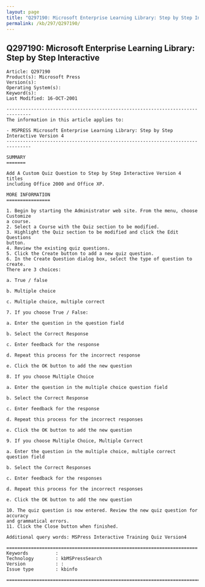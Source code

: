 ```yaml
---
layout: page
title: "Q297190: Microsoft Enterprise Learning Library: Step by Step Interactive"
permalink: /kb/297/Q297190/
---
```


## Q297190: Microsoft Enterprise Learning Library: Step by Step Interactive

	Article: Q297190
	Product(s): Microsoft Press
	Version(s): 
	Operating System(s): 
	Keyword(s): 
	Last Modified: 16-OCT-2001
	
	-------------------------------------------------------------------------------
	The information in this article applies to:
	
	- MSPRESS Microsoft Enterprise Learning Library: Step by Step Interactive Version 4 
	-------------------------------------------------------------------------------
	
	SUMMARY
	=======
	
	Add A Custom Quiz Question to Step by Step Interactive Version 4 titles
	including Office 2000 and Office XP.
	
	MORE INFORMATION
	================
	
	1. Begin by starting the Administrator web site. From the menu, choose Customize
	a course.
	2. Select a Course with the Quiz section to be modified.
	3. Highlight the Quiz section to be modified and click the Edit Questions
	button.
	4. Review the existing quiz questions.
	5. Click the Create button to add a new quiz question.
	6. In the Create Question dialog box, select the type of question to create.
	There are 3 choices:
	
	a. True / false
	
	b. Multiple choice
	
	c. Multiple choice, multiple correct
	
	7. If you choose True / False:
	
	a. Enter the question in the question field
	
	b. Select the Correct Response
	
	c. Enter feedback for the response
	
	d. Repeat this process for the incorrect response
	
	e. Click the OK button to add the new question
	
	8. If you choose Multiple Choice
	
	a. Enter the question in the multiple choice question field
	
	b. Select the Correct Response
	
	c. Enter feedback for the response
	
	d. Repeat this process for the incorrect responses
	
	e. Click the OK button to add the new question
	
	9. If you choose Multiple Choice, Multiple Correct
	
	a. Enter the question in the multiple choice, multiple correct question field
	
	b. Select the Correct Responses
	
	c. Enter feedback for the responses
	
	d. Repeat this process for the incorrect responses
	
	e. Click the OK button to add the new question
	
	10. The quiz question is now entered. Review the new quiz question for accuracy
	and grammatical errors.
	11. Click the Close button when finished.
	
	Additional query words: MSPress Interactive Training Quiz Version4
	
	======================================================================
	Keywords          :  
	Technology        : kbMSPressSearch
	Version           : :
	Issue type        : kbinfo
	
	=============================================================================
	

